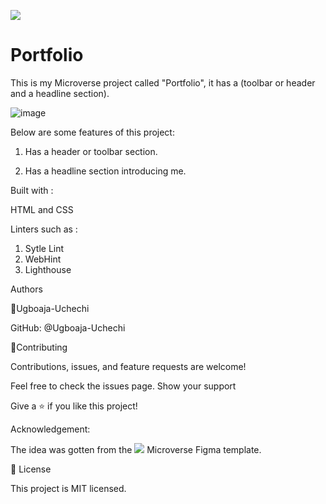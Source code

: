 ![](https://img.shields.io/badge/Microverse-blueviolet)

# Portfolio

This is my Microverse project called "Portfolio", it has a (toolbar or header and a headline section).

![image](https://user-images.githubusercontent.com/74814780/129695103-8779e9f2-0d70-401d-a5fb-ebfcdf5b9445.png)


Below are some features of this project:

1. Has a header or toolbar section.

2.  Has a headline section introducing me.

Built with :

HTML and CSS

Linters such as :

1. Sytle Lint
2. WebHint
3. Lighthouse

Authors

👤Ugboaja-Uchechi

GitHub: @Ugboaja-Uchechi

🤝Contributing

Contributions, issues, and feature requests are welcome!

Feel free to check the issues page. Show your support

Give a ⭐️ if you like this project!

Acknowledgement:

The idea was gotten from the ![](https://img.shields.io/badge/Microverse-blueviolet) Microverse Figma template.

📝 License

This project is MIT licensed.

